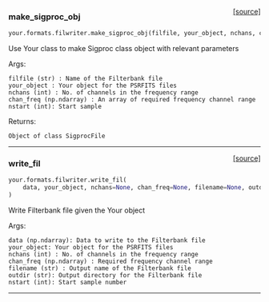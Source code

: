 <span style="float:right;">[[source]](https://github.com/thepetabyteproject/your/blob/master/your/formats/filwriter.py#L11)</span>

### make_sigproc_obj


```python
your.formats.filwriter.make_sigproc_obj(filfile, your_object, nchans, chan_freq, nstart)
```


Use Your class to make Sigproc class object with relevant parameters

Args: 

    filfile (str) : Name of the Filterbank file
    your_object : Your object for the PSRFITS files
    nchans (int) : No. of channels in the frequency range
    chan_freq (np.ndarray) : An array of required frequency channel range
    nstart (int): Start sample

Returns: 

    Object of class SigprocFile


----

<span style="float:right;">[[source]](https://github.com/thepetabyteproject/your/blob/master/your/formats/filwriter.py#L80)</span>

### write_fil


```python
your.formats.filwriter.write_fil(
    data, your_object, nchans=None, chan_freq=None, filename=None, outdir=None, nstart=None
)
```


Write Filterbank file given the Your object

Args: 

    data (np.ndarray): Data to write to the Filterbank file
    your_object: Your object for the PSRFITS files
    nchans (int) : No. of channels in the frequency range
    chan_freq (np.ndarray) : Required frequency channel range
    filename (str) : Output name of the Filterbank file
    outdir (str): Output directory for the Filterbank file
    nstart (int): Start sample number


----

